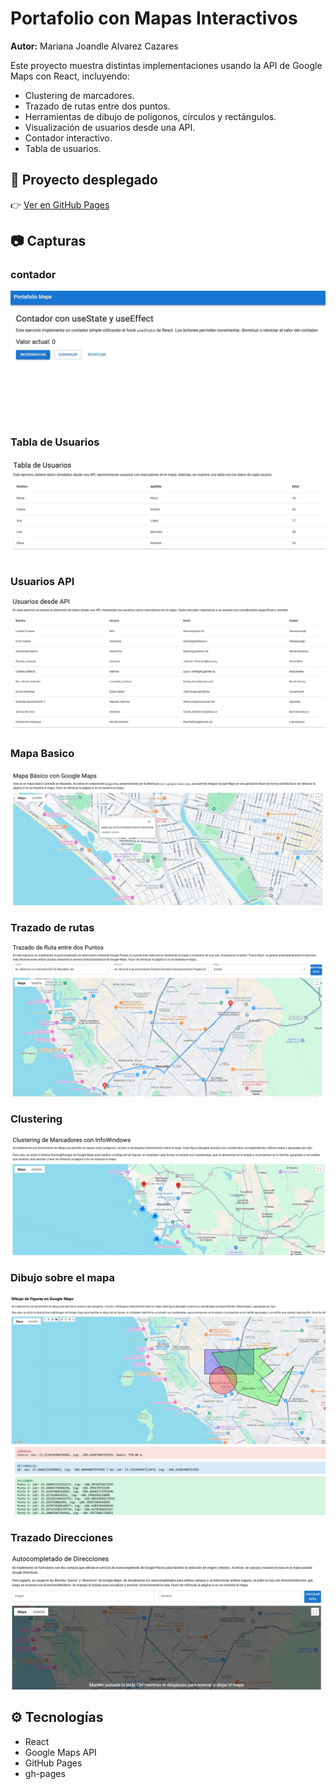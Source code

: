 # Portafolio con Mapas Interactivos

**Autor:** Mariana Joandle Alvarez Cazares

Este proyecto muestra distintas implementaciones usando la API de Google Maps con React, incluyendo:

- Clustering de marcadores.
- Trazado de rutas entre dos puntos.
- Herramientas de dibujo de polígonos, círculos y rectángulos.
- Visualización de usuarios desde una API.
- Contador interactivo.
- Tabla de usuarios.

## 🚀 Proyecto desplegado

👉 [Ver en GitHub Pages](https://M-J-A-C.github.io/Portafolio)

## 📷 Capturas

### contador
![Contador](./public/capturas/Contador.jpg)

### Tabla de Usuarios
![Tabla de Usuarios](./public/capturas/Tabla_usuarios.jpg)

### Usuarios API
![Usuarios API](./public/capturas/Usuarios_API.jpg)

### Mapa Basico
![Mapa Basico](./public/capturas/Mapa_basico.jpg)

### Trazado de rutas
![Trazado de rutas](./public/capturas/Trazado_rutas.jpg)

### Clustering
![Clustering](./public/capturas/Cluster.jpg)

### Dibujo sobre el mapa
![Dibujo](./public/capturas/Dibujo.jpg)

### Trazado Direcciones
![Direcciones](./public/capturas/Direcciones.jpg)

## ⚙️ Tecnologías

- React
- Google Maps API
- GitHub Pages
- gh-pages
